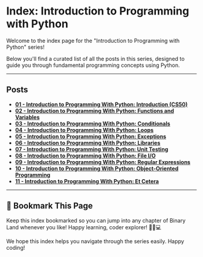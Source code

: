 # Index: Introduction to Programming with Python

Welcome to the index page for the "Introduction to Programming with Python" series!

Below you'll find a curated list of all the posts in this series, designed to guide you through fundamental programming concepts using Python.

---

## Posts

* [**01 - Introduction to Programming With Python: Introduction (CS50)**](https://agunechemba.github.io/2025/04/12/01-Introduction-to-Programming-With-Python-Introduction-CS50-Agunechemba-Ekene.html)
* [**02 - Introduction to Programming With Python: Functions and Variables**](https://agunechemba.github.io/2025/04/19/02-Introduction-to-Programming-With-Python-Functions-and-Variables.html)
* [**03 - Introduction to Programming With Python: Conditionals**](https://agunechemba.github.io/2025/04/26/03-Introduction-to-Programming-With-Python-Conditionals.html)
* [**04 - Introduction to Programming With Python: Loops**](https://agunechemba.github.io/2025/05/03/04-Introduction-to-Programming-With-Python-Loops.html)
* [**05 - Introduction to Programming With Python: Exceptions**](https://agunechemba.github.io/2025/05/10/05-Introduction-to-Programming-With-Python-Exceptions.html)
* [**06 - Introduction to Programming With Python: Libraries**](https://agunechemba.github.io/2025/05/17/05-Introduction-to-Programming-With-Python-Libraries.html)
* [**07 - Introduction to Programming With Python: Unit Testing**](https://agunechemba.github.io/2025/05/24/07-Introduction-to-Programming-With-Python-Unit.html)
* [**08 - Introduction to Programming With Python: File I/O**](https://agunechemba.github.io/2025/05/31/08-Introduction-to-Programming-With-Python-File.html)
* [**09 - Introduction to Programming With Python: Regular Expressions**](https://agunechemba.github.io/2025/06/07/09-Introduction-to-Programming-With-Python-Regular-Expressions.html)
* [**10 - Introduction to Programming With Python: Object-Oriented Programming**](https://agunechemba.github.io/2025/06/14/10-Introduction-to-Programming-With-Python-Object-Oriented-Programming.html)
* [**11 - Introduction to Programming With Python: Et Cetera**](https://agunechemba.github.io/2025/06/21/11-Introduction-to-Programming-With-Python-Et-Cetera.html)

---

## 📌 Bookmark This Page

Keep this index bookmarked so you can jump into any chapter of Binary Land whenever you like!
Happy learning, coder explorer! 🧠💡💻

We hope this index helps you navigate through the series easily. Happy coding!
